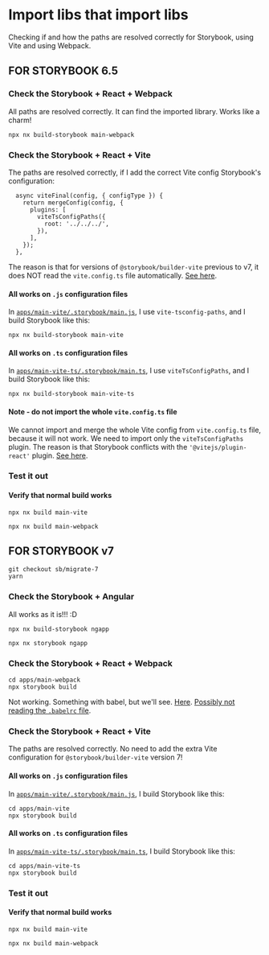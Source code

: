 # Import libs that import libs

Checking if and how the paths are resolved correctly for Storybook, using Vite and using Webpack.

## FOR STORYBOOK 6.5

### Check the Storybook + React + Webpack

All paths are resolved correctly. It can find the imported library. Works like a charm!

```
npx nx build-storybook main-webpack
```

### Check the Storybook + React + Vite

The paths are resolved correctly, if I add the correct Vite config Storybook's configuration:

```
  async viteFinal(config, { configType }) {
    return mergeConfig(config, {
      plugins: [
        viteTsConfigPaths({
          root: '../../../',
        }),
      ],
    });
  },
```

The reason is that for versions of `@storybook/builder-vite` previous to v7, it does NOT read the `vite.config.ts` file automatically. [See here](https://github.com/storybookjs/storybook/issues/19391#issuecomment-1282243042).

#### All works on `.js` configuration files

In [`apps/main-vite/.storybook/main.js`](apps/main-vite/.storybook/main.js), I use `vite-tsconfig-paths`, and I build Storybook like this:

```
npx nx build-storybook main-vite
```

#### All works on `.ts` configuration files

In [`apps/main-vite-ts/.storybook/main.ts`](apps/main-vite-ts/.storybook/main.ts), I use `viteTsConfigPaths`, and I build Storybook like this:

```
npx nx build-storybook main-vite-ts
```

#### Note - do not import the whole `vite.config.ts` file

We cannot import and merge the whole Vite config from `vite.config.ts` file, because it will not work. We need to import only the `viteTsConfigPaths` plugin. The reason is that Storybook conflicts with the `'@vitejs/plugin-react'` plugin. [See here](https://github.com/storybookjs/storybook/issues/19365).

### Test it out

#### Verify that normal build works

```
npx nx build main-vite
```

```
npx nx build main-webpack
```

## FOR STORYBOOK v7

```
git checkout sb/migrate-7
yarn
```

### Check the Storybook + Angular

All works as it is!!! :D

```
npx nx build-storybook ngapp

npx nx storybook ngapp
```

### Check the Storybook + React + Webpack

```
cd apps/main-webpack
npx storybook build
```

Not working. Something with babel, but we'll see. [Here](https://app.warp.dev/block/w9ldDAC8OFtTfaiibElRD0). [Possibly not reading the `.babelrc` file](https://github.com/storybookjs/storybook/issues/18961).

### Check the Storybook + React + Vite

The paths are resolved correctly. No need to add the extra Vite configuration for `@storybook/builder-vite` version 7!

#### All works on `.js` configuration files

In [`apps/main-vite/.storybook/main.js`](apps/main-vite/.storybook/main.js), I build Storybook like this:

```
cd apps/main-vite
npx storybook build
```

#### All works on `.ts` configuration files

In [`apps/main-vite-ts/.storybook/main.ts`](apps/main-vite-ts/.storybook/main.ts), I build Storybook like this:

```
cd apps/main-vite-ts
npx storybook build
```

### Test it out

#### Verify that normal build works

```
npx nx build main-vite
```

```
npx nx build main-webpack
```
